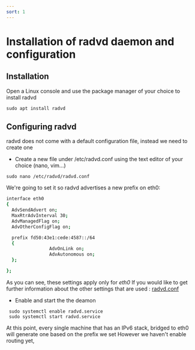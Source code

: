 ```yaml
---
sort: 1
---
```


# Installation of radvd daemon and configuration

## Installation
Open a Linux console and use the package manager of your choice to install radvd
``` console
sudo apt install radvd
```

## Configuring radvd
radvd does not come with a default configuration file, instead we need to create one

- Create a new file under /etc/radvd.conf using the text editor of your choice (nano, vim...)
```console 
sudo nano /etc/radvd/radvd.conf
```

We're going to set it so radvd advertises a new prefix on eth0:
``` sh
interface eth0
{
  AdvSendAdvert on; 
  MaxRtrAdvInterval 30; 
  AdvManagedFlag on; 
  AdvOtherConfigFlag on;

  prefix fd50:43e1:cede:4587::/64
  {
                AdvOnLink on;
                AdvAutonomous on;
  };

};
```
As you can see, these settings apply only for *eth0*
If you would like to get further information about the other settings that are used : [radvd.conf](https://linux.die.net/man/5/radvd.conf)

- Enable and start the the deamon
```console
 sudo systemctl enable radvd.service
 sudo systemctl start radvd.service
```

At this point, every single machine that has an IPv6 stack, bridged to eth0 will generate one based on the prefix we set
However we haven't enable routing yet, 